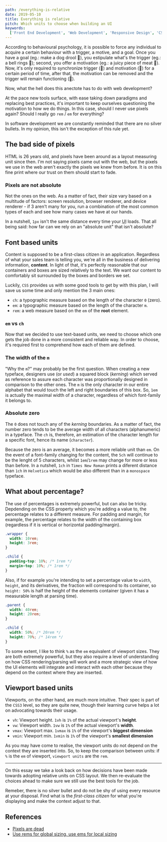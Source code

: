 ```yaml
---
path: /everything-is-relative
date: 2019-05-10
title: Everything is relative
pitch: Which units to choose when building an UI
keywords:
  ['Front End Development', 'Web Development', 'Responsive Design', 'CSS']
---
```


According to behavioural psychology, it is possible to force any individual to acquire a certain behaviour with a trigger, a motive, and a goal. Once you have a goal (eg.: make a dog drool 🐶), you estipulate what's the trigger (eg.: a bell rings 🔔); second, you offer a motivation (eg.: a juicy piece of meat 🥩). Now, it's only required to synchronize trigger (🔔) and motivation (🥩) for a certain period of time, after that, the motivation can be removed and the trigger will remain functioning (🐶).

Now, what the hell does this anectote has to do with web development?

At the pace new tools surface, with ease taking down paradigms and replacing best practices, it's important to keep ourselves questioning the motivation to how we do things. In this case, should I never use pixels again? Should I really go `rem` / `em` for everything?

In software development we are constantly reminded that there are no silver bullets. In my opinion, this isn't the exception of this rule yet.

## The bad side of pixels

HTML is 26 years old, and pixels have been around as a layout measuring unit since then. I'm not saying pixels came out with the web, but the pixels we use in the web aren't exactly the pixels we knew from before. It is on this fine print where our trust on them should start to fade.

### Pixels are not absolute

Not the ones on the web. As a matter of fact, their size vary based on a multitude of factors: screen resolution, browser renderer, and device renderer - if 3 aren't many for you, run a combination of the most common types of each and see how many cases we have at our hands.

In a nutshell, `1px` isn't the same distance every time your <abbr title="user interface">UI</abbr> loads. That all being said: how far can we rely on an "absolute unit" that isn't absolute?

## Font based units

Content is supposed to be a first-class citizen in an application. Regardless of what your sales team is telling you, we're all in the business of delivering information, **content**. In light of that, it's perfectly reasonable that our containers and boxes are sized relatively to the text. We want our content to comfortably sit surrounded by the boxes and borders we set.

Luckily, `CSS` provides us with some good tools to get by with this plan, I will save us some time and only mention the 3 main ones:

- `ch`: a typographic measure based on the length of the character `0` (zero).
- `em`: a typographic measure based on the length of the character `m`.
- `rem`: a web measure based on the `em` of the **root** element.

### `em` vs `ch`

Now that we decided to use text-based units, we need to choose which one gets the job done in a more consistent and reliable way. In order to choose, it's required first to comprehend how each of them are defined.

### The width of the `m`

"Why the `m`?" may probably be the first question. When creating a new typeface, designers use (or _used_) a squared block (_kerning_) which served as reference to assure each character was proportionally designed in comparison to the other ones. The `m` is the only character in our entire alphabet that would touch the left and right boundaries of this box. So, `1em` is actually the maximal width of a character, regardless of which font-family it belongs to.

### Absolute zero

The `0` does not touch any of the _kerning_ boundaries. As a matter of fact, the number zero tends to be the average width of all characters (alphanumeric) in a typeface. The `ch` is, therefore, an estimation of the character length for a specific font, hence its name (`character`).

Because the zero is an average, it becomes a more reliable unit than `em`. On the event of a font-family changing for the content, the `5ch` will continue to be the lenght of 5 characters, whilst `1em`/`1rem` may change for more or less than before. In a nutshell, `1ch` in `Times New Roman` prints a diferent distance than `1ch` in `Helvetica` which would be also different than in a `monospace` typeface.

## What about percentage?

The use of percentages is extremely powerful, but can also be tricky. Depdending on the CSS property which you're adding a value to, the percentage relates to a different measure. For padding and margin, for example, the percentage relates to the width of the containing box (regardless if it is vertical or horizontal padding/margin).

```css
.wrapper {
  width: 10rem;
  height: 3rem;
}

.child {
  padding-top: 10%; /* 1rem */
  margin-top: 10%; /* 1rem */
}
```

Also, if for example you're intending to set a percentage value to `width`, `height`, and its derivatives, the fraction will correspond to its container, so `height: 50%` is half the height of the elements container (given it has a measurable length at parsing time).

```css
.parent {
  width: 40rem;
  height: 20rem;
}

.child {
  width: 50%; /* 20rem */
  height: 70%; /* 14rem */
}
```

To some extent, I like to think `%` as the `em` equivalent of viewport sizes. They are both extremely powerful, but they also require a level of understanding on how CSS rendering/parsing will work and a more strategic view of how the UI elements will integrate and interact with each other because they depend on the context where they are inserted.

## Viewport based units

Viewports, on the other hand, are much more intuitive. Their spec is part of the `CSS3` level, so they are quite new, though their learning curve helps a lot on advocating towards their usage.

- `vh`: Viewport height. `1vh` is `1%` of the actual viewport's **height**.
- `vw`: Viewport width. `1vw` is `1%` of the actual viewport's **width**.
- `vmax`: Viewport max. `1vmax` is `1%` of the viewport's **biggest dimension**
- `vmin`: Viewport min. `1vmin` is `1%` of the viewport's **smallest dimension**

As you may have come to realise, the viewport units do not depend on the context they are inserted into. So, to keep the comparison between units: if `%` is the `em` of viewport, `viewport units` are the `rem`.

---

On this essay we take a look back on how decisions have been made towards adopting relative units on CSS layout. We then re-evaluate the choices ahead to make sure we still use the best tools for the job.

Remeber, there is no silver bullet and do not be shy of using every resource at your disposal. Find what is the _first-class citizen_ for what you're displaying and make the context adjust to that.

## References

- [Pixels are dead](https://medium.com/@julienetienne/pixels-are-dead-faa87cd8c8b9)
- [Use rems for global sizing, use ems for local sizing](http://clagnut.com/blog/2384/)
